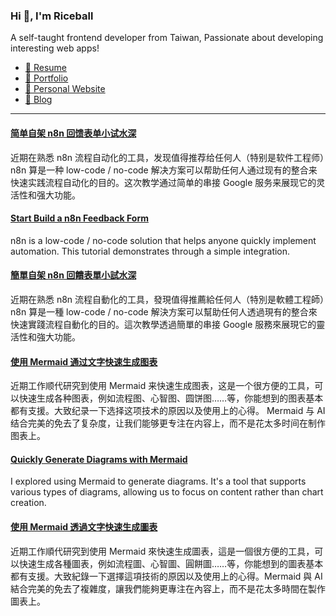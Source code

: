 <h3 >Hi 👋, I'm Riceball</h3>
<p>A self-taught frontend developer from Taiwan, Passionate about developing interesting web apps!</p>

- [📜 Resume](https://weweweb.pages.dev/en/resume/)
- [💼 Portfolio](https://weweweb.pages.dev/en/work/)
- [🏡 Personal Website](https://weweweb.pages.dev/en/)
- [📝 Blog](https://www.webdong.dev/en/)
---

<!--START_SECTION:feed-->
#### [简单自架 n8n 回馈表单小试水深](https:&#x2F;&#x2F;www.webdong.dev&#x2F;zh-cn&#x2F;post&#x2F;build-n8n-feedback-form&#x2F;) 
近期在熟悉 n8n 流程自动化的工具，发现值得推荐给任何人（特别是软件工程师）n8n 算是一种 low-code &#x2F; no-code 解决方案可以帮助任何人通过现有的整合来快速实践流程自动化的目的。这次教学通过简单的串接 Google 服务来展现它的灵活性和强大功能。
#### [Start Build a n8n Feedback Form](https:&#x2F;&#x2F;www.webdong.dev&#x2F;en&#x2F;post&#x2F;build-n8n-feedback-form&#x2F;) 
n8n is a low-code &#x2F; no-code solution that helps anyone quickly implement automation. This tutorial demonstrates through a simple integration.
#### [簡單自架 n8n 回饋表單小試水深](https:&#x2F;&#x2F;www.webdong.dev&#x2F;zh-tw&#x2F;post&#x2F;build-n8n-feedback-form&#x2F;) 
近期在熟悉 n8n 流程自動化的工具，發現值得推薦給任何人（特別是軟體工程師）n8n 算是一種 low-code &#x2F; no-code 解決方案可以幫助任何人透過現有的整合來快速實踐流程自動化的目的。這次教學透過簡單的串接 Google 服務來展現它的靈活性和強大功能。
#### [使用 Mermaid 通过文字快速生成图表](https:&#x2F;&#x2F;www.webdong.dev&#x2F;zh-cn&#x2F;post&#x2F;generate-diagram-using-mermaid&#x2F;) 
近期工作顺代研究到使用 Mermaid 来快速生成图表，这是一个很方便的工具，可以快速生成各种图表，例如流程图、心智图、圆饼图……等，你能想到的图表基本都有支援。大致纪录一下选择这项技术的原因以及使用上的心得。 Mermaid 与 AI 结合完美的免去了复杂度，让我们能够更专注在内容上，而不是花太多时间在制作图表上。
#### [Quickly Generate Diagrams with Mermaid](https:&#x2F;&#x2F;www.webdong.dev&#x2F;en&#x2F;post&#x2F;generate-diagram-using-mermaid&#x2F;) 
I explored using Mermaid to generate diagrams. It&#39;s a tool that supports various types of diagrams, allowing us to focus on content rather than chart creation.
#### [使用 Mermaid 透過文字快速生成圖表](https:&#x2F;&#x2F;www.webdong.dev&#x2F;zh-tw&#x2F;post&#x2F;generate-diagram-using-mermaid&#x2F;) 
近期工作順代研究到使用 Mermaid 來快速生成圖表，這是一個很方便的工具，可以快速生成各種圖表，例如流程圖、心智圖、圓餅圖……等，你能想到的圖表基本都有支援。大致紀錄一下選擇這項技術的原因以及使用上的心得。Mermaid 與 AI 結合完美的免去了複雜度，讓我們能夠更專注在內容上，而不是花太多時間在製作圖表上。
<!--END_SECTION:feed-->

